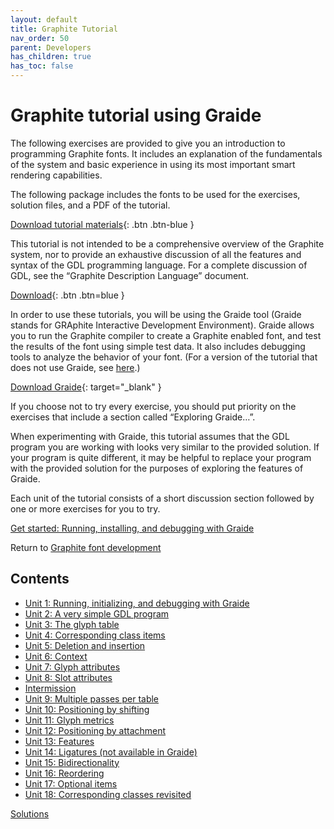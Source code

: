 ```yaml
---
layout: default
title: Graphite Tutorial
nav_order: 50
parent: Developers
has_children: true
has_toc: false
---
```


# Graphite tutorial using Graide

The following exercises are provided to give you an introduction to programming Graphite fonts. It includes an explanation of the fundamentals of the system and basic experience in using its most important smart rendering capabilities.

The following package includes the fonts to be used for the exercises, solution files, and a PDF of the tutorial.

[Download tutorial materials](assets/resources/GraphiteTutorialPkg_v6.zip){: .btn .btn-blue }

This tutorial is not intended to be a comprehensive overview of the Graphite system, nor to provide an exhaustive discussion of all the features and syntax of the GDL programming language. For a complete discussion of GDL, see the “Graphite Description Language” document.

[Download](GDL.pdf){: .btn .btn=blue }

In order to use these tutorials, you will be using the Graide tool (Graide stands for GRAphite Interactive Development Environment). Graide allows you to run the Graphite compiler to create a Graphite enabled font, and test the results of the font using simple test data. It also includes debugging tools to analyze the behavior of your font. (For a version of the tutorial that does not use Graide, see [here](graphite_tutorial_wo_graide).)

[Download Graide](https://github/silnrsi/graide){: target="_blank" }

If you choose not to try every exercise, you should put priority on the exercises that include a section called “Exploring Graide…”.

When experimenting with Graide, this tutorial assumes that the GDL program you are working with looks very similar to the provided solution. If your program is quite different, it may be helpful to replace your program with the provided solution for the purposes of exploring the features of Graide.

Each unit of the tutorial consists of a short discussion section followed by one or more exercises for you to try.

[Get started: Running, installing, and debugging with Graide](graide_tutorial1)

Return to [Graphite font development](graphite_devFont)

## Contents

* [Unit 1: Running, initializing, and debugging with Graide](graide_tutorial1)
* [Unit 2: A very simple GDL program](graide_tutorial2)
* [Unit 3: The glyph table](graide_tutorial3)
* [Unit 4: Corresponding class items](graide_tutorial4)
* [Unit 5: Deletion and insertion](graide_tutorial5)
* [Unit 6: Context](graide_tutorial6)
* [Unit 7: Glyph attributes](graide_tutorial7)
* [Unit 8: Slot attributes](graide_tutorial8)
* [Intermission](graide_tutorial8a)
* [Unit 9: Multiple passes per table](graide_tutorial9)
* [Unit 10: Positioning by shifting](graide_tutorial10)
* [Unit 11: Glyph metrics](graide_tutorial11)
* [Unit 12: Positioning by attachment](graide_tutorial12)
* [Unit 13: Features](graide_tutorial13)
* [Unit 14: Ligatures (not available in Graide)](graide_tutorial14)
* [Unit 15: Bidirectionality](graide_tutorial15)
* [Unit 16: Reordering](graide_tutorial16)
* [Unit 17: Optional items](graide_tutorial17)
* [Unit 18: Corresponding classes revisited](graide_tutorial18)

[Solutions](graphite_tut_solutions)